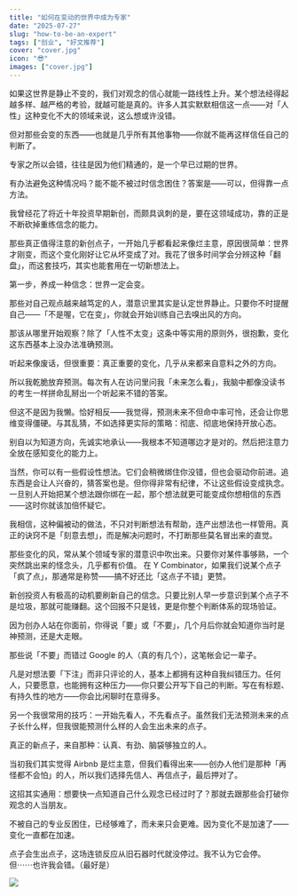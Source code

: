 ```yaml
---
title: "如何在变动的世界中成为专家"
date: "2025-07-27"
slug: "how-to-be-an-expert"
tags: ["创业", "好文推荐"]
cover: "cover.jpg"
icon: "😎"
images: ["cover.jpg"]
---
```

如果这世界是静止不变的，我们对观念的信心就能一路线性上升。某个想法经得起越多样、越严格的考验，就越可能是真的。许多人其实默默相信这一点——对「人性」这种变化不大的领域来说，这么想或许没错。



但对那些会变的东西——也就是几乎所有其他事物——你就不能再这样信任自己的判断了。



专家之所以会错，往往是因为他们精通的，是一个早已过期的世界。



有办法避免这种情况吗？能不能不被过时信念困住？答案是——可以，但得靠一点方法。



我曾经花了将近十年投资早期新创，而颇具讽刺的是，要在这领域成功，靠的正是不断砍掉重练信念的能力。



那些真正值得注意的新创点子，一开始几乎都看起来像烂主意，原因很简单：世界才刚变，而这个变化刚好让它从坏变成了对。我花了很多时间学会分辨这种「翻盘」，而这套技巧，其实也能套用在一切新想法上。



第一步，养成一种信念：世界一定会变。



那些对自己观点越来越笃定的人，潜意识里其实是认定世界静止。只要你不时提醒自己——「不是喔，它在变」，你就会开始训练自己去嗅出风的方向。



那该从哪里开始观察？除了「人性不太变」这条中等实用的原则外，很抱歉，变化这东西基本上没办法准确预测。



听起来像废话，但很重要：真正重要的变化，几乎从来都来自意料之外的方向。



所以我乾脆放弃预测。每次有人在访问里问我「未来怎么看」，我脑中都像没读书的考生一样拼命乱掰出一个听起来不错的答案。



但这不是因为我懒。恰好相反——我觉得，预测未来不但命中率可怜，还会让你思维变得僵硬。与其乱猜，不如选择更实际的策略：彻底、彻底地保持开放心态。



别自以为知道方向，先诚实地承认——我根本不知道哪边才是对的。然后把注意力全放在感知变化的能力上。



当然，你可以有一些假设性想法。它们会稍微绑住你没错，但也会驱动你前进。追东西是会让人兴奋的，猜答案也是。但你得非常有纪律，不让这些假设变成执念。
一旦别人开始把某个想法跟你绑在一起，那个想法就更可能变成你想相信的东西——这时你就该加倍怀疑它。



我相信，这种偏被动的做法，不只对判断想法有帮助，连产出想法也一样管用。真正的诀窍不是「刻意去想」，而是解决问题时，不打断那些莫名冒出来的直觉。



那些变化的风，常从某个领域专家的潜意识中吹出来。只要你对某件事够熟，一个突然跳出来的怪念头，几乎都有价值。
在 Y Combinator，如果我们说某个点子「疯了点」，那通常是称赞——搞不好还比「这点子不错」更赞。



新创投资人有极高的动机要刷新自己的信念。只要比别人早一步意识到某个点子不是垃圾，那就可能赚翻。这个回报不只是钱，更是你整个判断体系的现场验证。



因为创办人站在你面前，你得说「要」或「不要」，几个月后你就会知道你当时是神预测，还是大走眼。



那些说「不要」而错过 Google 的人（真的有几个），这笔帐会记一辈子。



凡是对想法要「下注」而非只评论的人，基本上都拥有这种自我纠错压力。任何人，只要愿意，也能拥有这种压力——你只要公开写下自己的判断。写在有标题、有持久性的地方——你会比闲聊时在意得多。



另一个我很常用的技巧：一开始先看人，不先看点子。虽然我们无法预测未来的点子长什么样，但我很能预测什么样的人会生出未来的点子。



真正的新点子，来自那种：认真、有劲、脑袋够独立的人。



当初我们其实觉得 Airbnb 是烂主意，但我们看得出来——创办人他们是那种「再怪都不会怕」的人，所以我们选择先信人、再信点子，最后押对了。



这招其实通用：想要快一点知道自己什么观念已经过时了？那就去跟那些会打破你观念的人当朋友。



不被自己的专业反困住，已经够难了，而未来只会更难。因为变化不是加速了——变化一直都在加速。



点子会生出点子，这场连锁反应从旧石器时代就没停过。我不认为它会停。
但⋯⋯也许我会错。（最好是）




![](https://prod-files-secure.s3.us-west-2.amazonaws.com/112d0858-5090-4d34-a606-b75eb8d65fd2/46476355-9cf3-4e99-9b7a-3531bc426380/1000202064.png?X-Amz-Algorithm=AWS4-HMAC-SHA256&X-Amz-Content-Sha256=UNSIGNED-PAYLOAD&X-Amz-Credential=ASIAZI2LB4666UDLPGXV%2F20250729%2Fus-west-2%2Fs3%2Faws4_request&X-Amz-Date=20250729T042937Z&X-Amz-Expires=3600&X-Amz-Security-Token=IQoJb3JpZ2luX2VjEHUaCXVzLXdlc3QtMiJHMEUCIF%2BM6zv7FcE55q8AF0tIIppbor6m0wC1%2F0YXGas7oFmzAiEAliVvIe%2B0UgKf398EfLXkHVCCvW3gEcQbWIxGHrOBKaIqiAQInf%2F%2F%2F%2F%2F%2F%2F%2F%2F%2FARAAGgw2Mzc0MjMxODM4MDUiDF7U3T%2ByibXXHIvTIyrcA%2BGlAw7a%2FDL49krksv7lp1ePbqh%2FdFiCAPNkbnKmSeFA7e2xYPk2xuM2WUP8DkbrIaLQFHqDD4a9My%2FQz4eQagOacFIokK%2BVF9vFjKzOKPAW9Lr2DBMiUSbdosc4%2Bw3DwDALWhXcWysBXGFFJr16jPbtdtrZBUNVayYslq0g3oOfWwug%2BDOpx4M%2Fw9VTQmjEDUm9zQyDMMliJaXTePxFTfFEde5SgqiXsil507lpUwLyYrEBhMC%2F%2FuiwdEoNFiXLkEZ0KDGLGGJT2hqgB7pVjmZC0zjgb%2BQb7LlNO%2Bbbp3tDxN7sBfeMJmV0bdHT7fRVQRwgoOP8l5ATh%2B2XhlMQs82vR5S5KUjQlybM5EMV9iD4Pg5bhF4iBQP2fvf8L4XjE8p%2BT33h1bySsTZAJUylWOImLWaqe3q2m52PnlnaDVmQWwtrx9O%2FRh1nRaZNYsdlCq03BmQ2ASYNwjfG47YYsPJLzw2mthqjpoHfkVG26%2BRTjxXJlLYeFyvbCqk6WtBrEPJ4Au542IdrdXKAalLq6bJNjeYgeGrV2g0vs4xDEMlZoTQFQskTsR%2FKY%2BY%2FhC0WqUQxOm87lLgxC%2B%2FgDoUSjbrhGTnwbQI0mMvWFZruShl7qJiJKou2rj5iEB29MI%2BXocQGOqUBZX628JsfnnXlayxO6umimRqq7upc9lLhlUrqV9pA%2FvILd7p3uclgEHGqa5KqlljQ4uhjBN8daLoUFDtOD7aluJzptEGgrN%2FTdWdRLoZS4CmhNn8kg8NYmj%2BUtNcmJ62PPM7dl8wyDXouJ9razNxTxvD8cfsz7tkDCLLQaPJedqWniJUWj5ZcuE%2BPkTr38jldzHDVcK08LDuRAorjVLpOekV881wa&X-Amz-Signature=93c30571a405f595e7ba286712125eaf8571cd2d4ffc32a1043e036b7cc20cf5&X-Amz-SignedHeaders=host&x-amz-checksum-mode=ENABLED&x-id=GetObject)

